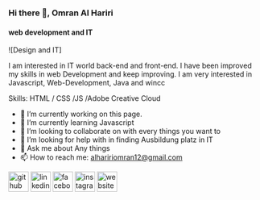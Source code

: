 ### Hi there 👋, Omran Al Hariri
#### web development and IT
![Design and IT]

I am interested in IT world back-end and front-end. I have been improved my skills in web Development and keep improving. I am very interested in  Javascript, Web-Development, Java and wincc

Skills: HTML / CSS /JS /Adobe Creative Cloud

- 🔭 I’m currently working on this page. 
- 🌱 I’m currently learning Javascript 
- 👯 I’m looking to collaborate on with every things you want to 
- 🤔 I’m looking for help with in finding Ausbildung platz in IT  
- 💬 Ask me about Any things 
- 📫 How to reach me: alhaririomran12@gmail.com 


[<img src='https://cdn.jsdelivr.net/npm/simple-icons@3.0.1/icons/github.svg' alt='github' height='40'>](https://github.com/@Omran67)  [<img src='https://cdn.jsdelivr.net/npm/simple-icons@3.0.1/icons/linkedin.svg' alt='linkedin' height='40'>](https://www.linkedin.com/in/https://www.linkedin.com/in/omranalhariri//)  [<img src='https://cdn.jsdelivr.net/npm/simple-icons@3.0.1/icons/facebook.svg' alt='facebook' height='40'>](https://www.facebook.com/https://www.facebook.com/omran.asmar.3998)  [<img src='https://cdn.jsdelivr.net/npm/simple-icons@3.0.1/icons/instagram.svg' alt='instagram' height='40'>](https://www.instagram.com/https://www.instagram.com/omran_0o7//)  [<img src='https://cdn.jsdelivr.net/npm/simple-icons@3.0.1/icons/icloud.svg' alt='website' height='40'>](https://github.com/Omran67)  

